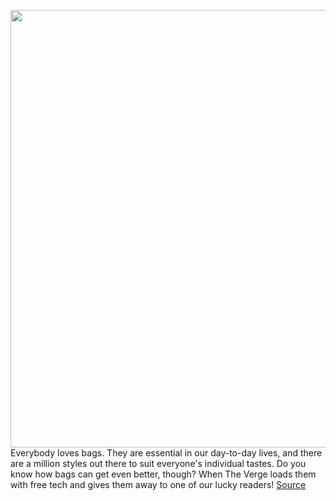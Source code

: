 <img src='https://cdn.vox-cdn.com/thumbor/VhAjMxbVEbQP7bbw1qIfT0guYMo=/0x0:2040x1360/1200x800/filters:focal(857x517:1183x843)/cdn.vox-cdn.com/uploads/chorus_image/image/70143844/akrales_211105_4862_0002.0.jpg' width='700px' /><br/>
Everybody loves bags. They are essential in our day-to-day lives, and there are a million styles out there to suit everyone's individual tastes. Do you know how bags can get even better, though? When The Verge loads them with free tech and gives them away to one of our lucky readers!
<a href='https://www.theverge.com/2021/11/15/22771977/mystery-bag-sweepstakes-gear-tech-entry-rules-black-friday-2021-holidays'> Source <a/>